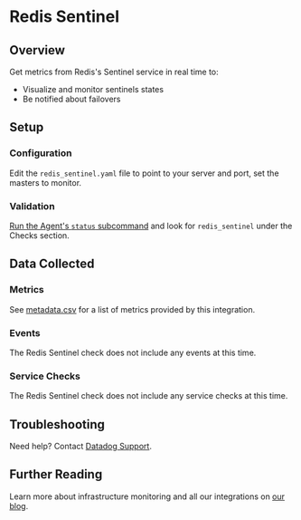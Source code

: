# Redis Sentinel

## Overview

Get metrics from Redis's Sentinel service in real time to:

* Visualize and monitor sentinels states
* Be notified about failovers

## Setup

### Configuration

Edit the `redis_sentinel.yaml` file to point to your server and port, set the masters to monitor.

### Validation

[Run the Agent's `status` subcommand][1] and look for `redis_sentinel` under the Checks section.

## Data Collected
### Metrics
See [metadata.csv][2] for a list of metrics provided by this integration.

### Events
The Redis Sentinel check does not include any events at this time.

### Service Checks
The Redis Sentinel check does not include any service checks at this time.

## Troubleshooting
Need help? Contact [Datadog Support][3].

## Further Reading

Learn more about infrastructure monitoring and all our integrations on [our blog][4].

[1]: https://docs.datadoghq.com/agent/faq/agent-commands/#agent-status-and-information
[2]: https://github.com/DataDog/integrations-extras/blob/master/redis_sentinel/metadata.csv
[3]: http://docs.datadoghq.com/help/
[4]: https://www.datadoghq.com/blog/
